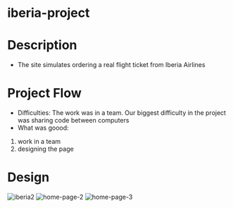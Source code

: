 # iberia-project
# Description
* The site simulates ordering a real flight ticket from Iberia Airlines
# Project Flow
* Difficulties: The work was in a team. Our biggest difficulty in the project was sharing code between computers
* What was goood:
1. work in a team
2. designing the page 
# Design
![iberia2](https://user-images.githubusercontent.com/105584546/183286965-ef196599-b720-4dd5-97d0-7c6e37beedf3.jpg)
![home-page-2](https://user-images.githubusercontent.com/105584546/183286637-f448ac06-02ba-4281-b9a9-943fc21da6ba.jpg)
![home-page-3](https://user-images.githubusercontent.com/105584546/183286639-ea42780e-71ed-4b46-9c12-b5da642891ca.jpg)
